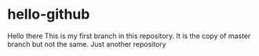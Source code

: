 # hello-github
Hello there
This is my first branch in this repository.
It is the copy of master branch but not the same.
Just another repository
